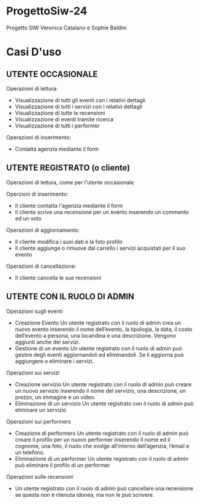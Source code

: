 # ProgettoSiw-24
Progetto SIW Veronica Catalano e Sophie Baldini


# Casi D'uso 

## UTENTE OCCASIONALE

Operazioni di lettura:
 - Visualizzazione di tutti gli eventi con i relativi dettagli
 - Visualizzazione di tutti i servizi con i relativi dettagli
 - Visualizzazione di tutte le recensioni 
 - Visualizzazione di eventi tramite ricerca
 - Visualizzazione di tutti i performer

 Operazioni di inserimento:
- Contatta agenzia mediante il form


## UTENTE REGISTRATO (o cliente)

Operazioni di lettura, come per l'utente occasionale

Operzioni di inserimento:
- Il cliente contatta l'agenzia mediante il form
- Il cliente scrive una recensione per un evento inserendo un commento ed un voto

Operazioni di aggiornamento:
- Il cliente modifica i suoi dati e la foto profilo
- Il cliente aggiunge o rimuove dal carrello i servizi acquistati per il suo evento

Operazioni di cancellazione:
- Il cliente cancella le sue recensioni


## UTENTE CON IL RUOLO DI ADMIN

Operazioni sugli eventi 
-	Creazione Evento
  Un utente registrato con il ruolo di admin  crea un nuovo evento inserendo il nome dell’evento, la tipologia, la data, il costo dell’evento a persona, una locandina e una descrizione. Vengono aggiunti anche dei 
  servizi.
-	Gestione di un evento 
  Un utente registrato con il ruolo di admin può gestire degli eventi aggiornandoli ed eliminandoli. Se li aggiorna può aggiungere o eliminare i servizi. 
    
Operazioni sui servizi 
-	Creazione servizio
  Un utente registrato con il ruolo di admin  può creare un nuovo servizio inserendo il nome del servizio, una descrizione, un prezzo, un immagine e un video.
-	Eliminazione di un servizio 
  Un utente registrato con il ruolo di admin può eliminare un servizio  
    
Operazioni sui performers 
-	Creazione di performers 
  Un utente registrato con il ruolo di admin  può creare il profilo per un nuovo performer inserendo Il nome ed il cognome, una foto, il ruolo che svolge all’interno dell’agenzia, l’email e un telefono.
-	Eliminazione di un performer 
  Un utente registrato con il ruolo di admin può eliminare il profilo di un performer
    
Operazioni sulle recensioni 
- Un utente registrato con il ruolo di admin può cancellare una recensione se questa non è ritenuta idonea, ma non le può scrivere.

